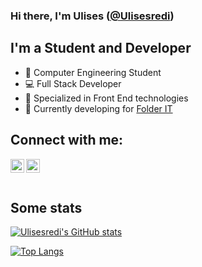 ### Hi there, I'm Ulises ([@Ulisesredi](https://www.linkedin.com/in/ulises-redi-377a52206/))

## I'm a Student and Developer

- 📘 Computer Engineering Student
- 💻 Full Stack Developer
- 👾 Specialized in Front End technologies
- 🔨 Currently developing for [Folder IT](https://www.linkedin.com/company/folderit/)

## Connect with me:

[<img align="left" alt="@Ulisesredi | LinkedIn" width="22px" src="https://cdn.jsdelivr.net/npm/simple-icons@v3/icons/linkedin.svg" />](https://www.linkedin.com/in/ulises-redi-377a52206/)
[<img align="left" alt="@Ulisesredi | Instagram" width="22px" src="https://cdn.jsdelivr.net/npm/simple-icons@v3/icons/instagram.svg" />](https://www.instagram.com/ulisesredi_/)

## <br/>

## Some stats

[![Ulisesredi's GitHub stats](https://github-readme-stats.vercel.app/api?username=Ulisesredi)](https://github.com/Ulisesredi/github-readme-stats&count_private=true&show_icons=true)

[![Top Langs](https://github-readme-stats.vercel.app/api/top-langs/?username=Ulisesredi)](https://github.com/Ulisesredi/github-readme-stats&layout=compact)
